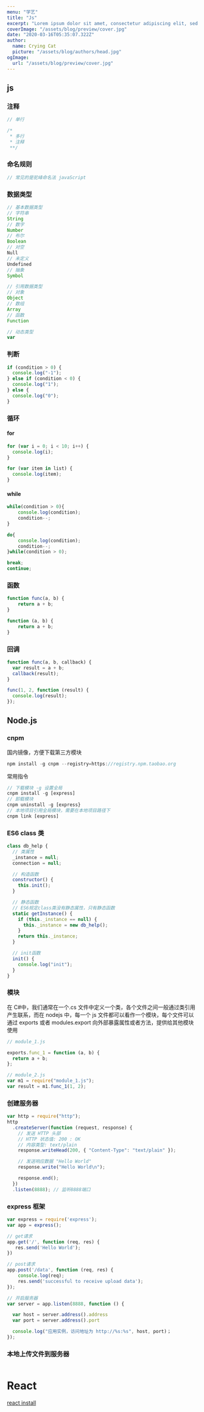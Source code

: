 ```yaml
---
menu: "学艺"
title: "Js"
excerpt: "Lorem ipsum dolor sit amet, consectetur adipiscing elit, sed do eiusmod tempor incididunt ut labore et dolore magna aliqua. Praesent elementum facilisis leo vel fringilla est ullamcorper eget. At imperdiet dui accumsan sit amet nulla facilities morbi tempus."
coverImage: "/assets/blog/preview/cover.jpg"
date: "2020-03-16T05:35:07.322Z"
author:
  name: Crying Cat
  picture: "/assets/blog/authors/head.jpg"
ogImage:
  url: "/assets/blog/preview/cover.jpg"
---
```


## js

### 注释

```javascript
// 单行

/*
 * 多行
 * 注释
 **/
```

### 命名规则

```javascript
// 常见的是驼峰命名法 javaScript
```

### 数据类型

```javascript
// 基本数据类型
// 字符串
String
// 数字
Number
// 布尔
Boolean
// 对空
Null
// 未定义
Undefined
// 抽象
Symbol

// 引用数据类型
// 对象
Object
// 数组
Array
// 函数
Function

// 动态类型
var
```

### 判断

```javascript
if (condition > 0) {
  console.log("-1");
} else if (condition < 0) {
  console.log("1");
} else {
  console.log("0");
}
```

### 循环

#### for

```javascript
for (var i = 0; i < 10; i++) {
  console.log(i);
}

for (var item in list) {
  console.log(item);
}
```

#### while

```javascript
while(condition > 0){
    console.log(condition);
    condition--;
}

do{
    console.log(condition);
    condition--;
}while(condition > 0);

break;
continue;
```

### 函数

```javascript
function func(a, b) {
    return a + b;
}

function (a, b) {
    return a + b;
}
```

### 回调

```javascript
function func(a, b, callback) {
  var result = a + b;
  callback(result);
}

func(1, 2, function (result) {
  console.log(result);
});
```

## Node.js

### cnpm

国内镜像，方便下载第三方模块

```javascript
npm install -g cnpm --registry=https://registry.npm.taobao.org
```

常用指令

```javascript
// 下载模块 -g 设置全局
cnpm install -g [express]
// 卸载模块
cnpm uninstall -g [express}
// 本地项目引用全局模块，需要在本地项目路径下
cnpm link [express]
```

### ES6 class 类

```javascript
class db_help {
  // 类属性
  _instance = null;
  connection = null;

  // 构造函数
  constructor() {
    this.init();
  }

  // 静态函数
  // ES6规定class类没有静态属性，只有静态函数
  static getInstance() {
    if (this._instance == null) {
      this._instance = new db_help();
    }
    return this._instance;
  }

  // init函数
  init() {
    console.log("init");
  }
}
```

### 模块

在 C#中，我们通常在一个.cs 文件中定义一个类，各个文件之间一般通过类引用产生联系，而在 nodejs 中，每一个 js 文件都可以看作一个模块，每个文件可以通过 exports 或者 modules.export 向外部暴露属性或者方法，提供给其他模块使用

```javascript
// module_1.js

exports.func_1 = function (a, b) {
  return a + b;
};

// module_2.js
var m1 = require("module_1.js");
var result = m1.func_1(1, 2);
```

### 创建服务器

```javascript
var http = require("http");
http
  .createServer(function (request, response) {
    // 发送 HTTP 头部
    // HTTP 状态值: 200 : OK
    // 内容类型: text/plain
    response.writeHead(200, { "Content-Type": "text/plain" });

    // 发送响应数据 "Hello World"
    response.write("Hello World\n");

    response.end();
  })
  .listen(8888); // 监听8888端口
```

### express 框架

```javascript
var express = require('express');
var app = express();

// get请求
app.get('/', function (req, res) {
   res.send('Hello World');
})

// post请求
app.post('/data', function (req, res) {
    console.log(req);
    res.send('successful to receive upload data');
});

// 开启服务器
var server = app.listen(8888, function () {

  var host = server.address().address
  var port = server.address().port

  console.log("应用实例，访问地址为 http://%s:%s", host, port)；
});
```

### 本地上传文件到服务器

```javascript

```

# React

[react install](https://blog.csdn.net/weixin_36732046/article/details/95884577?ops_request_misc=%257B%2522request%255Fid%2522%253A%2522165259173316781435411166%2522%252C%2522scm%2522%253A%252220140713.130102334..%2522%257D&request_id=165259173316781435411166&biz_id=0&utm_medium=distribute.pc_search_result.none-task-blog-2~all~top_positive~default-1-95884577-null-null.142^v9^control,157^v4^control&utm_term=react%E5%AE%89%E8%A3%85&spm=1018.2226.3001.4187)
